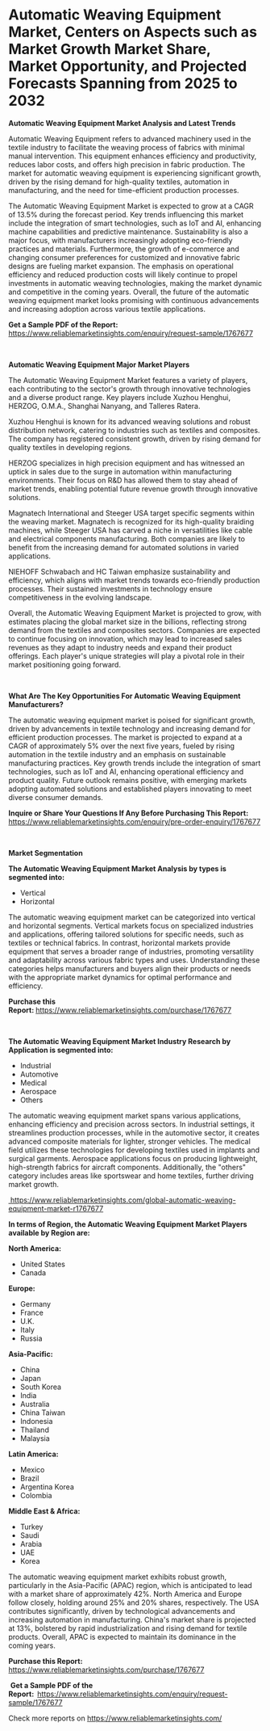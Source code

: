 <p><h1>Automatic Weaving Equipment Market, Centers on Aspects such as Market Growth Market Share, Market Opportunity, and Projected Forecasts Spanning from 2025 to 2032</h1></p><p><strong>Automatic Weaving Equipment Market Analysis and Latest Trends</strong></p>
<p><p>Automatic Weaving Equipment refers to advanced machinery used in the textile industry to facilitate the weaving process of fabrics with minimal manual intervention. This equipment enhances efficiency and productivity, reduces labor costs, and offers high precision in fabric production. The market for automatic weaving equipment is experiencing significant growth, driven by the rising demand for high-quality textiles, automation in manufacturing, and the need for time-efficient production processes.</p><p>The Automatic Weaving Equipment Market is expected to grow at a CAGR of 13.5% during the forecast period. Key trends influencing this market include the integration of smart technologies, such as IoT and AI, enhancing machine capabilities and predictive maintenance. Sustainability is also a major focus, with manufacturers increasingly adopting eco-friendly practices and materials. Furthermore, the growth of e-commerce and changing consumer preferences for customized and innovative fabric designs are fueling market expansion. The emphasis on operational efficiency and reduced production costs will likely continue to propel investments in automatic weaving technologies, making the market dynamic and competitive in the coming years. Overall, the future of the automatic weaving equipment market looks promising with continuous advancements and increasing adoption across various textile applications.</p></p>
<p><strong>Get a Sample PDF of the Report:&nbsp;</strong> <a href="https://www.reliablemarketinsights.com/enquiry/request-sample/1767677?utm_campaign=3138&utm_medium=2&utm_source=Github&utm_content=ia&utm_term=05032025&utm_id=automatic-weaving-equipment">https://www.reliablemarketinsights.com/enquiry/request-sample/1767677</a></p>
<p>&nbsp;</p>
<p><strong>Automatic Weaving Equipment Major Market Players</strong></p>
<p><p>The Automatic Weaving Equipment Market features a variety of players, each contributing to the sector's growth through innovative technologies and a diverse product range. Key players include Xuzhou Henghui, HERZOG, O.M.A., Shanghai Nanyang, and Talleres Ratera. </p><p>Xuzhou Henghui is known for its advanced weaving solutions and robust distribution network, catering to industries such as textiles and composites. The company has registered consistent growth, driven by rising demand for quality textiles in developing regions.</p><p>HERZOG specializes in high precision equipment and has witnessed an uptick in sales due to the surge in automation within manufacturing environments. Their focus on R&D has allowed them to stay ahead of market trends, enabling potential future revenue growth through innovative solutions.</p><p>Magnatech International and Steeger USA target specific segments within the weaving market. Magnatech is recognized for its high-quality braiding machines, while Steeger USA has carved a niche in versatilities like cable and electrical components manufacturing. Both companies are likely to benefit from the increasing demand for automated solutions in varied applications.</p><p>NIEHOFF Schwabach and HC Taiwan emphasize sustainability and efficiency, which aligns with market trends towards eco-friendly production processes. Their sustained investments in technology ensure competitiveness in the evolving landscape.</p><p>Overall, the Automatic Weaving Equipment Market is projected to grow, with estimates placing the global market size in the billions, reflecting strong demand from the textiles and composites sectors. Companies are expected to continue focusing on innovation, which may lead to increased sales revenues as they adapt to industry needs and expand their product offerings. Each player's unique strategies will play a pivotal role in their market positioning going forward.</p></p>
<p>&nbsp;</p>
<p><strong>What Are The Key Opportunities For Automatic Weaving Equipment Manufacturers?</strong></p>
<p><p>The automatic weaving equipment market is poised for significant growth, driven by advancements in textile technology and increasing demand for efficient production processes. The market is projected to expand at a CAGR of approximately 5% over the next five years, fueled by rising automation in the textile industry and an emphasis on sustainable manufacturing practices. Key growth trends include the integration of smart technologies, such as IoT and AI, enhancing operational efficiency and product quality. Future outlook remains positive, with emerging markets adopting automated solutions and established players innovating to meet diverse consumer demands.</p></p>
<p><strong>Inquire or Share Your Questions If Any Before Purchasing This Report:</strong> <a href="https://www.reliablemarketinsights.com/enquiry/pre-order-enquiry/1767677?utm_campaign=3138&utm_medium=2&utm_source=Github&utm_content=ia&utm_term=05032025&utm_id=automatic-weaving-equipment">https://www.reliablemarketinsights.com/enquiry/pre-order-enquiry/1767677</a></p>
<p>&nbsp;</p>
<p><strong>Market Segmentation</strong></p>
<p><strong>The Automatic Weaving Equipment Market Analysis by types is segmented into:</strong></p>
<p><ul><li>Vertical</li><li>Horizontal</li></ul></p>
<p><p>The automatic weaving equipment market can be categorized into vertical and horizontal segments. Vertical markets focus on specialized industries and applications, offering tailored solutions for specific needs, such as textiles or technical fabrics. In contrast, horizontal markets provide equipment that serves a broader range of industries, promoting versatility and adaptability across various fabric types and uses. Understanding these categories helps manufacturers and buyers align their products or needs with the appropriate market dynamics for optimal performance and efficiency.</p></p>
<p><strong>Purchase this Report:&nbsp;</strong><a href="https://www.reliablemarketinsights.com/purchase/1767677?utm_campaign=3138&utm_medium=2&utm_source=Github&utm_content=ia&utm_term=05032025&utm_id=automatic-weaving-equipment">https://www.reliablemarketinsights.com/purchase/1767677</a></p>
<p>&nbsp;</p>
<p><strong>The Automatic Weaving Equipment Market Industry Research by Application is segmented into:</strong></p>
<p><ul><li>Industrial</li><li>Automotive</li><li>Medical</li><li>Aerospace</li><li>Others</li></ul></p>
<p><p>The automatic weaving equipment market spans various applications, enhancing efficiency and precision across sectors. In industrial settings, it streamlines production processes, while in the automotive sector, it creates advanced composite materials for lighter, stronger vehicles. The medical field utilizes these technologies for developing textiles used in implants and surgical garments. Aerospace applications focus on producing lightweight, high-strength fabrics for aircraft components. Additionally, the "others" category includes areas like sportswear and home textiles, further driving market growth.</p></p>
<p><a href="https://www.reliablemarketinsights.com/global-automatic-weaving-equipment-market-r1767677?utm_campaign=3138&utm_medium=2&utm_source=Github&utm_content=ia&utm_term=05032025&utm_id=automatic-weaving-equipment">&nbsp;https://www.reliablemarketinsights.com/global-automatic-weaving-equipment-market-r1767677</a></p>
<p><strong>In terms of Region, the Automatic Weaving Equipment Market Players available by Region are:</strong></p>
<p>
    <p> <strong> North America: </strong>
        <ul>
            <li>United States</li>
            <li>Canada</li>
        </ul>
        </p> 
    <p> <strong> Europe: </strong>
        <ul>
            <li>Germany</li>
            <li>France</li>
            <li>U.K.</li>
            <li>Italy</li>
            <li>Russia</li>
        </ul>
        </p> 
    <p> <strong> Asia-Pacific: </strong>
        <ul>
            <li>China</li>
            <li>Japan</li>
            <li>South Korea</li>
            <li>India</li>
            <li>Australia</li>
            <li>China Taiwan</li>
            <li>Indonesia</li>
            <li>Thailand</li>
            <li>Malaysia</li>
        </ul>
        </p> 
    <p> <strong> Latin America: </strong>
        <ul>
            <li>Mexico</li>
            <li>Brazil</li>
            <li>Argentina Korea</li>
            <li>Colombia</li>
        </ul>
        </p> 
    <p> <strong> Middle East & Africa: </strong>
        <ul>
            <li>Turkey</li>
            <li>Saudi</li>
            <li>Arabia</li>
            <li>UAE</li>
            <li>Korea</li>
        </ul>
    </p>
    </p>
<p><p>The automatic weaving equipment market exhibits robust growth, particularly in the Asia-Pacific (APAC) region, which is anticipated to lead with a market share of approximately 42%. North America and Europe follow closely, holding around 25% and 20% shares, respectively. The USA contributes significantly, driven by technological advancements and increasing automation in manufacturing. China's market share is projected at 13%, bolstered by rapid industrialization and rising demand for textile products. Overall, APAC is expected to maintain its dominance in the coming years.</p></p>
<p><strong>Purchase this Report: </strong><a href="https://www.reliablemarketinsights.com/purchase/1767677?utm_campaign=3138&utm_medium=2&utm_source=Github&utm_content=ia&utm_term=05032025&utm_id=automatic-weaving-equipment">https://www.reliablemarketinsights.com/purchase/1767677</a></p>
<p>&nbsp;<strong>Get a Sample PDF of the Report:&nbsp;&nbsp;</strong><a href="https://www.reliablemarketinsights.com/enquiry/request-sample/1767677?utm_campaign=3138&utm_medium=2&utm_source=Github&utm_content=ia&utm_term=05032025&utm_id=automatic-weaving-equipment">https://www.reliablemarketinsights.com/enquiry/request-sample/1767677</a></p>
<p><strong></strong></p>
<p>Check more reports on <a href="https://www.reliablemarketinsights.com/?utm_campaign=3138&utm_medium=2&utm_source=Github&utm_content=ia&utm_term=05032025&utm_id=automatic-weaving-equipment">https://www.reliablemarketinsights.com/</a></p>